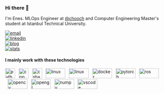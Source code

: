 ### Hi there 👋

I'm Enes. MLOps Engineer at [@chooch](https://github.com/chooch-ai) and Computer Engineering Master's student at Istanbul Technical University.

[![email](https://img.shields.io/badge/mail-blue?style=flat&logo=gmail)](mailto:ensdmrg@gmail.com) <br>
[![linkedin](https://img.shields.io/badge/linkedin-red?style=flat&logo=linkedin)](https://www.linkedin.com/in/enesdemirag) <br>
[![blog](https://img.shields.io/badge/blog-yellow?style=flat&logo=medium)](https://ensdmrg.medium.com/) <br>
[![stats](https://img.shields.io/badge/stats-green?style=flat&logo=github)](https://profile-summary-for-github.com/user/enesdemirag) <br>

#### I mainly work with these technologies
<img src="https://www.vectorlogo.zone/logos/python/python-icon.svg" alt="python" width="32" height="32"/> &nbsp;
<img src="https://upload.wikimedia.org/wikipedia/commons/1/18/ISO_C%2B%2B_Logo.svg" alt="cpp" width="32" height="32"/> &nbsp;
<img src="https://www.svgrepo.com/show/353622/c-sharp.svg" alt="csharp" width="32" height="32"/> &nbsp;
<img src="https://www.vectorlogo.zone/logos/linux/linux-ar21.svg" alt="linux" width="64" height="32"/> &nbsp;
<img src="https://www.vectorlogo.zone/logos/git-scm/git-scm-ar21.svg" alt="linux" width="64" height="32"/> &nbsp;
<img src="https://www.vectorlogo.zone/logos/docker/docker-ar21.svg" alt="docker" width="64" height="32"/> &nbsp;
<img src="https://www.vectorlogo.zone/logos/pytorch/pytorch-ar21.svg" alt="pytorch" width="64" height="32"/> &nbsp;
<img src="https://raw.githubusercontent.com/ros-infrastructure/artwork/master/ros_logo.svg" alt="ros" width="64" height="32"/> &nbsp;
<img src="https://www.vectorlogo.zone/logos/opencv/opencv-ar21.svg" alt="opencv" width="64" height="32"/> &nbsp;
<img src="https://www.khronos.org/assets/images/api_logos/opengl.svg" alt="opengl" width="64" height="32"/> &nbsp;
<img src="https://www.vectorlogo.zone/logos/numpy/numpy-ar21.svg" alt="numpy" width="64" height="32" /> &nbsp;
<img src="https://www.vectorlogo.zone/logos/visualstudio_code/visualstudio_code-ar21.svg" alt="vscode" width="64" height="32"/> &nbsp;
